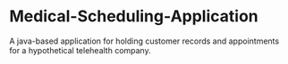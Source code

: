 # Medical-Scheduling-Application
A java-based application for holding customer records and appointments for a hypothetical telehealth company.

